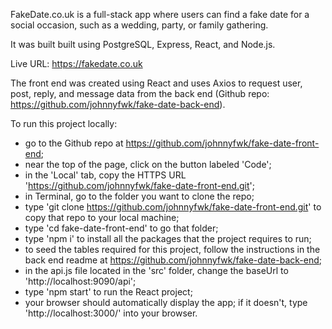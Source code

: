 FakeDate.co.uk is a full-stack app where users can find a fake date for a social occasion, such as a wedding, party, or family gathering.

It was built built using PostgreSQL, Express, React, and Node.js.

Live URL: https://fakedate.co.uk

The front end was created using React and uses Axios to request user, post, reply, and message data from the back end (Github repo: https://github.com/johnnyfwk/fake-date-back-end).

To run this project locally:
- go to the Github repo at https://github.com/johnnyfwk/fake-date-front-end;
- near the top of the page, click on the button labeled 'Code';
- in the 'Local' tab, copy the HTTPS URL 'https://github.com/johnnyfwk/fake-date-front-end.git';
- in Terminal, go to the folder you want to clone the repo;
- type 'git clone https://github.com/johnnyfwk/fake-date-front-end.git' to copy that repo to your local machine;
- type 'cd fake-date-front-end' to go that folder;
- type 'npm i' to install all the packages that the project requires to run;
- to seed the tables required for this project, follow the instructions in the back end readme at https://github.com/johnnyfwk/fake-date-back-end;
- in the api.js file located in the 'src' folder, change the baseUrl to 'http://localhost:9090/api';
- type 'npm start' to run the React project;
- your browser should automatically display the app; if it doesn't, type 'http://localhost:3000/' into your browser.
